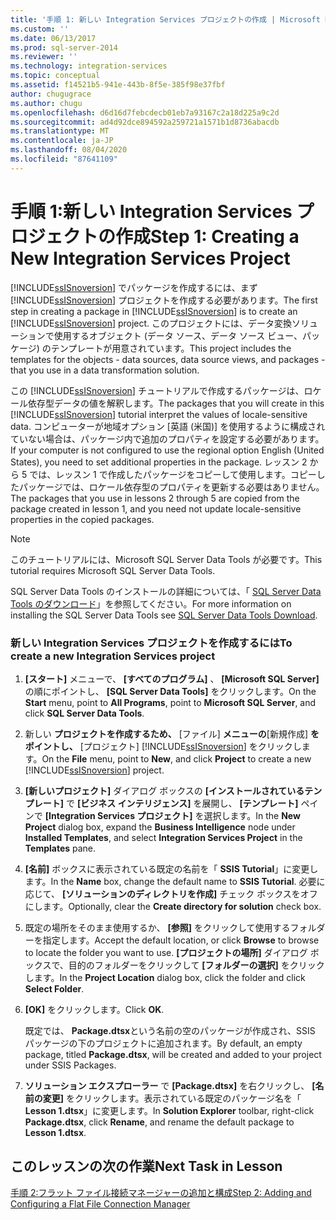 ```yaml
---
title: '手順 1: 新しい Integration Services プロジェクトの作成 | Microsoft Docs'
ms.custom: ''
ms.date: 06/13/2017
ms.prod: sql-server-2014
ms.reviewer: ''
ms.technology: integration-services
ms.topic: conceptual
ms.assetid: f14521b5-941e-443b-8f5e-385f98e37fbf
author: chugugrace
ms.author: chugu
ms.openlocfilehash: d6d16d7febcdecb01eb7a93167c2a18d225a9c2d
ms.sourcegitcommit: ad4d92dce894592a259721a1571b1d8736abacdb
ms.translationtype: MT
ms.contentlocale: ja-JP
ms.lasthandoff: 08/04/2020
ms.locfileid: "87641109"
---
```

# <a name="step-1-creating-a-new-integration-services-project"></a><span data-ttu-id="374f7-102">手順 1:新しい Integration Services プロジェクトの作成</span><span class="sxs-lookup"><span data-stu-id="374f7-102">Step 1: Creating a New Integration Services Project</span></span>
  <span data-ttu-id="374f7-103">[!INCLUDE[ssISnoversion](../includes/ssisnoversion-md.md)] でパッケージを作成するには、まず [!INCLUDE[ssISnoversion](../includes/ssisnoversion-md.md)] プロジェクトを作成する必要があります。</span><span class="sxs-lookup"><span data-stu-id="374f7-103">The first step in creating a package in [!INCLUDE[ssISnoversion](../includes/ssisnoversion-md.md)] is to create an [!INCLUDE[ssISnoversion](../includes/ssisnoversion-md.md)] project.</span></span> <span data-ttu-id="374f7-104">このプロジェクトには、データ変換ソリューションで使用するオブジェクト (データ ソース、データ ソース ビュー、パッケージ) のテンプレートが用意されています。</span><span class="sxs-lookup"><span data-stu-id="374f7-104">This project includes the templates for the objects - data sources, data source views, and packages - that you use in a data transformation solution.</span></span>  
  
 <span data-ttu-id="374f7-105">この [!INCLUDE[ssISnoversion](../includes/ssisnoversion-md.md)] チュートリアルで作成するパッケージは、ロケール依存型データの値を解釈します。</span><span class="sxs-lookup"><span data-stu-id="374f7-105">The packages that you will create in this [!INCLUDE[ssISnoversion](../includes/ssisnoversion-md.md)] tutorial interpret the values of locale-sensitive data.</span></span> <span data-ttu-id="374f7-106">コンピューターが地域オプション [英語 (米国)] を使用するように構成されていない場合は、パッケージ内で追加のプロパティを設定する必要があります。</span><span class="sxs-lookup"><span data-stu-id="374f7-106">If your computer is not configured to use the regional option English (United States), you need to set additional properties in the package.</span></span> <span data-ttu-id="374f7-107">レッスン 2 から 5 では、レッスン 1 で作成したパッケージをコピーして使用します。コピーしたパッケージでは、ロケール依存型のプロパティを更新する必要はありません。</span><span class="sxs-lookup"><span data-stu-id="374f7-107">The packages that you use in lessons 2 through 5 are copied from the package created in lesson 1, and you need not update locale-sensitive properties in the copied packages.</span></span>  
  
> [!NOTE]  
>  <span data-ttu-id="374f7-108">このチュートリアルには、Microsoft SQL Server Data Tools が必要です。</span><span class="sxs-lookup"><span data-stu-id="374f7-108">This tutorial requires Microsoft SQL Server Data Tools.</span></span>  
>   
>  <span data-ttu-id="374f7-109">SQL Server Data Tools のインストールの詳細については、「 [SQL Server Data Tools のダウンロード](https://msdn.microsoft.com/data/hh297027)」を参照してください。</span><span class="sxs-lookup"><span data-stu-id="374f7-109">For more information on installing the SQL Server Data Tools see [SQL Server Data Tools Download](https://msdn.microsoft.com/data/hh297027).</span></span>  
  
### <a name="to-create-a-new-integration-services-project"></a><span data-ttu-id="374f7-110">新しい Integration Services プロジェクトを作成するには</span><span class="sxs-lookup"><span data-stu-id="374f7-110">To create a new Integration Services project</span></span>  
  
1.  <span data-ttu-id="374f7-111">**[スタート]** メニューで、 **[すべてのプログラム]** 、 **[Microsoft SQL Server]** の順にポイントし、 **[SQL Server Data Tools]** をクリックします。</span><span class="sxs-lookup"><span data-stu-id="374f7-111">On the **Start** menu, point to **All Programs**, point to **Microsoft SQL Server**, and click **SQL Server Data Tools**.</span></span>  
  
2.  <span data-ttu-id="374f7-112">新しい **プロジェクトを作成するため、** [ファイル] **メニューの**[新規作成] **をポイントし、** [プロジェクト] [!INCLUDE[ssISnoversion](../includes/ssisnoversion-md.md)] をクリックします。</span><span class="sxs-lookup"><span data-stu-id="374f7-112">On the **File** menu, point to **New**, and click **Project** to create a new [!INCLUDE[ssISnoversion](../includes/ssisnoversion-md.md)] project.</span></span>  
  
3.  <span data-ttu-id="374f7-113">**[新しいプロジェクト]** ダイアログ ボックスの **[インストールされているテンプレート]** で **[ビジネス インテリジェンス]** を展開し、 **[テンプレート]** ペインで **[Integration Services プロジェクト]** を選択します。</span><span class="sxs-lookup"><span data-stu-id="374f7-113">In the **New Project** dialog box, expand the **Business Intelligence** node under **Installed Templates**, and select **Integration Services Project** in the **Templates** pane.</span></span>  
  
4.  <span data-ttu-id="374f7-114">**[名前]** ボックスに表示されている既定の名前を「 **SSIS Tutorial**」に変更します。</span><span class="sxs-lookup"><span data-stu-id="374f7-114">In the **Name** box, change the default name to **SSIS Tutorial**.</span></span> <span data-ttu-id="374f7-115">必要に応じて、 **[ソリューションのディレクトリを作成]** チェック ボックスをオフにします。</span><span class="sxs-lookup"><span data-stu-id="374f7-115">Optionally, clear the **Create directory for solution** check box.</span></span>  
  
5.  <span data-ttu-id="374f7-116">既定の場所をそのまま使用するか、 **[参照]** をクリックして使用するフォルダーを指定します。</span><span class="sxs-lookup"><span data-stu-id="374f7-116">Accept the default location, or click **Browse** to browse to locate the folder you want to use.</span></span> <span data-ttu-id="374f7-117">**[プロジェクトの場所]** ダイアログ ボックスで、目的のフォルダーをクリックして **[フォルダーの選択]** をクリックします。</span><span class="sxs-lookup"><span data-stu-id="374f7-117">In the **Project Location** dialog box, click the folder and click **Select Folder**.</span></span>  
  
6.  <span data-ttu-id="374f7-118">**[OK]** をクリックします。</span><span class="sxs-lookup"><span data-stu-id="374f7-118">Click **OK**.</span></span>  
  
     <span data-ttu-id="374f7-119">既定では、 **Package.dtsx**という名前の空のパッケージが作成され、SSIS パッケージの下のプロジェクトに追加されます。</span><span class="sxs-lookup"><span data-stu-id="374f7-119">By default, an empty package, titled **Package.dtsx**, will be created and added to your project under SSIS Packages.</span></span>  
  
7.  <span data-ttu-id="374f7-120">**ソリューション エクスプローラー** で **[Package.dtsx]** を右クリックし、 **[名前の変更]** をクリックします。表示されている既定のパッケージ名を「 **Lesson 1.dtsx**」に変更します。</span><span class="sxs-lookup"><span data-stu-id="374f7-120">In **Solution Explorer** toolbar, right-click **Package.dtsx**, click **Rename**, and rename the default package to **Lesson 1.dtsx**.</span></span>  
  
## <a name="next-task-in-lesson"></a><span data-ttu-id="374f7-121">このレッスンの次の作業</span><span class="sxs-lookup"><span data-stu-id="374f7-121">Next Task in Lesson</span></span>  
 [<span data-ttu-id="374f7-122">手順 2:フラット ファイル接続マネージャーの追加と構成</span><span class="sxs-lookup"><span data-stu-id="374f7-122">Step 2: Adding and Configuring a Flat File Connection Manager</span></span>](lesson-1-2-adding-and-configuring-a-flat-file-connection-manager.md)  
  
  
